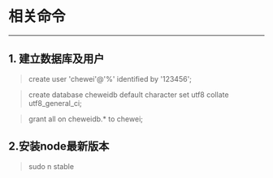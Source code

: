 # 相关命令

***
## 1. 建立数据库及用户
>create user 'chewei'@'%' identified by '123456';

>create database cheweidb default character set utf8 collate utf8_general_ci;

>grant all on cheweidb.* to chewei;

## 2.安装node最新版本
> sudo n stable

